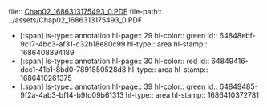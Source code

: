 file:: [Chap02_1686313175493_0.PDF](../assets/Chap02_1686313175493_0.PDF)
file-path:: ../assets/Chap02_1686313175493_0.PDF

- [:span]
  ls-type:: annotation
  hl-page:: 29
  hl-color:: green
  id:: 64848ebf-9c17-4bc3-af31-c32b18e80c99
  hl-type:: area
  hl-stamp:: 1686408894189
- [:span]
  ls-type:: annotation
  hl-page:: 30
  hl-color:: red
  id:: 64849416-dcc1-41b1-8bd0-7891850528d8
  hl-type:: area
  hl-stamp:: 1686410261375
- [:span]
  ls-type:: annotation
  hl-page:: 39
  hl-color:: green
  id:: 64849485-9f2a-4ab3-bf14-b9fd09b61313
  hl-type:: area
  hl-stamp:: 1686410372781